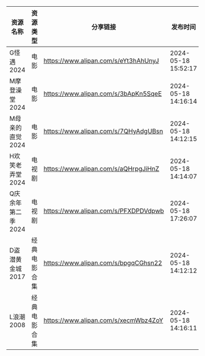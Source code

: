 | 资源名称        | 资源类型   | 分享链接                                 | 发布时间                |
| ----------- | ------ | ------------------------------------ | ------------------- |
| G怪遇2024     | 电影     | https://www.alipan.com/s/eYt3hAhUnyJ | 2024-05-18 15:52:17 |
| M摩登澡堂2024   | 电影     | https://www.alipan.com/s/3bApKn5SqeE | 2024-05-18 14:16:14 |
| M母亲的直觉2024  | 电影     | https://www.alipan.com/s/7QHyAdgUBsn | 2024-05-18 14:12:15 |
| H欢笑老弄堂2024  | 电视剧    | https://www.alipan.com/s/aQHrpgJiHnZ | 2024-05-18 14:14:07 |
| Q庆余年第二季2024 | 电视剧    | https://www.alipan.com/s/PFXDPDVdpwb | 2024-05-18 17:26:07 |
| D盗潜黄金城2017  | 经典电影合集 | https://www.alipan.com/s/bpgqCGhsn22 | 2024-05-18 14:12:12 |
| L浪潮2008     | 经典电影合集 | https://www.alipan.com/s/xecmWbz4ZoY | 2024-05-18 14:16:11 |

